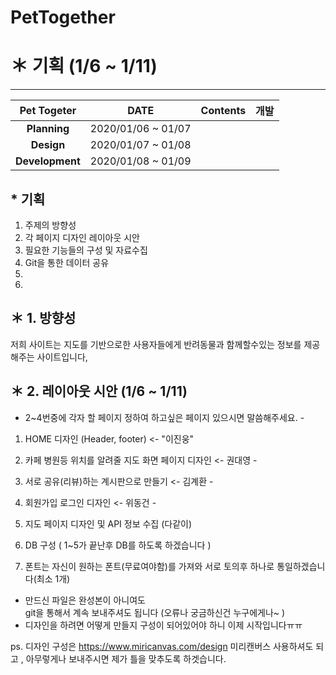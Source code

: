 # PetTogether


# ＊ 기획 (1/6 ~ 1/11)
- - -
| **Pet Togeter** | **DATE** | **Contents** | **개발** |
|:---:|:---:|:---:|:---:|
|  **Planning** | 2020/01/06 ~ 01/07 | | | 
|  **Design** | 2020/01/07 ~ 01/08 | | |   
| **Development**  | 2020/01/08 ~ 01/09 | | | 

## * 기획
1. 주제의 방향성
2. 각 페이지 디자인 레이아웃 시안
3. 필요한 기능들의 구성 및 자료수집
4. Git을 통한 데이터 공유
5. 
6. 




## ＊  1. 방향성
저희 사이트는 지도를 기반으로한 사용자들에게 반려동물과 함께할수있는 정보를 제공해주는 사이트입니다,

## ＊  2. 레이아웃 시안 (1/6 ~ 1/11)

- 2~4번중에 각자 할 페이지 정하여 하고싶은 페이지 있으시면 말씀해주세요. -
 
1. HOME 디자인 (Header, footer) <- "이진웅"

2. 카페 병원등 위치를 알려줄 지도 화면 페이지 디자인 <- 권대영 - 

3. 서로 공유(리뷰)하는 계시판으로 만들기 <- 김계환 - 

4. 회원가입 로그인 디자인  <- 위동건 -

5. 지도 페이지 디자인 및 API 정보 수집 (다같이)

6. DB 구성 ( 1~5가 끝난후 DB를 하도록 하겠습니다 )

7. 폰트는 자신이 원하는 폰트(무료여야함)를 가져와 서로 토의후 하나로 통일하겠습니다(최소 1개) 



- 만드신 파일은 완성본이 아니여도  
git을 통해서 계속 보내주셔도 됩니다
(오류나 궁금하신건 누구에게나~ )
- 디자인을 하려면 어떻게 만들지 구성이 되어있어야 하니 이제 시작입니다ㅠㅠ 



ps. 디자인 구성은 https://www.miricanvas.com/design
미리캔버스 사용하셔도 되고 , 아무렇게나 보내주시면 제가 틀을 맞추도록 하겟습니다.
